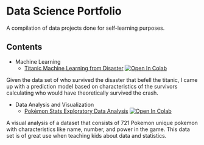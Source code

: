 # Data Science Portfolio
A compilation of data projects done for self-learning purposes.

## Contents

- Machine Learning
  - [Titanic Machine Learning from Disaster](https://github.com/JaxLabs/data-science-portfolio/blob/main/Titanic_Machine_Learning_from_Disaster.ipynb) 
  [![Open In Colab](https://colab.research.google.com/assets/colab-badge.svg)](https://colab.research.google.com/drive/1TdNDSxwhqWGge7jnUQXCU7mKckYGtffm?usp=sharing)

Given the data set of who survived the disaster that befell the titanic, I came up with a prediction model based on characteristics of the survivors calculating who would have theoretically survived the crash.

- Data Analysis and Visualization
  - [Pokémon Stats Exploratory Data Analysis](https://github.com/JaxLabs/data-science-portfolio/blob/main/Pok%C3%A9mon_Stats_Exploratory_Data_Analysis.ipynb) [![Open In Colab](https://colab.research.google.com/assets/colab-badge.svg)](https://colab.research.google.com/drive/1sZF_WxHdt_hS4X3V6Ze1JyvvCrp2u5vF?usp=sharing)

A visual analysis of a dataset that consists of 721 Pokemon unique pokemon with characteristics like name, number, and power in the game. This data set is of great use when teaching kids about data and statistics.
